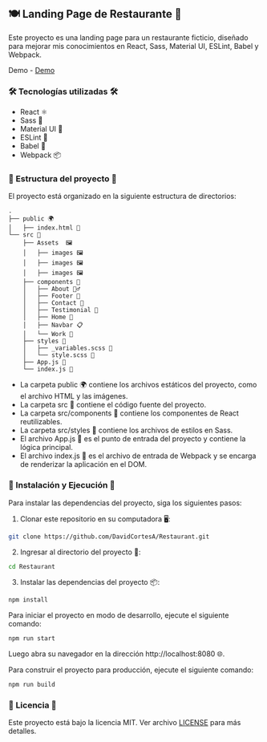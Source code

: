 ## 🍽️ Landing Page de Restaurante 🍔

Este proyecto es una landing page para un restaurante ficticio, diseñado para mejorar mis conocimientos en React, Sass, Material UI, ESLint, Babel y Webpack.

Demo - [Demo](https://davidcortesa.github.io/restaurant/)

### 🛠️ Tecnologías utilizadas 🛠️

- React ⚛️
- Sass 💄
- Material UI 🎨
- ESLint 🚨
- Babel 🐠
- Webpack 📦

### 📁 Estructura del proyecto 📁

El proyecto está organizado en la siguiente estructura de directorios:


```react
.
├── public 🌍
│   ├── index.html 📄
└── src 📁
    ├── Assets  🖼
    │   ├── images 🖼
    │   ├── images 🖼
    │   ├── images 🖼
    ├── components 🧩
    │   ├── About 🙎‍♂️
    │   ├── Footer 🦶
    │   ├── Contact 📓
    │   ├── Testimonial 🧑
    │   ├── Home 🧢
    │   ├── Navbar 📋
    │   └── Work 🦺
    ├── styles 🎨
    │   ├── _variables.scss 🎨
    │   └── style.scss 💄
    ├── App.js 📝
    └── index.js 📝
```

- La carpeta public 🌍 contiene los archivos estáticos del proyecto, como el archivo HTML y las imágenes.
- La carpeta src 📁 contiene el código fuente del proyecto.
- La carpeta src/components 🧩 contiene los componentes de React reutilizables.
- La carpeta src/styles 🎨 contiene los archivos de estilos en Sass.
- El archivo App.js 📝 es el punto de entrada del proyecto y contiene la lógica principal.
- El archivo index.js 📝 es el archivo de entrada de Webpack y se encarga de renderizar la aplicación en el DOM.

### 🚀 Instalación y Ejecución 🚀

Para instalar las dependencias del proyecto, siga los siguientes pasos:

1. Clonar este repositorio en su computadora 🖥️:

```sh
git clone https://github.com/DavidCortesA/Restaurant.git
```

2. Ingresar al directorio del proyecto 📂:
```sh
cd Restaurant
```

3. Instalar las dependencias del proyecto 📦:

```sh
npm install
```

Para iniciar el proyecto en modo de desarrollo, ejecute el siguiente comando:

```sh
npm run start
```

Luego abra su navegador en la dirección http://localhost:8080 🌐.

Para construir el proyecto para producción, ejecute el siguiente comando:

```sh
npm run build
```

### 📄 Licencia 📄

Este proyecto está bajo la licencia MIT. Ver archivo [LICENSE](https://github.com/kefranabg/readme-md-generator/blob/master/LICENSE) para más detalles.
